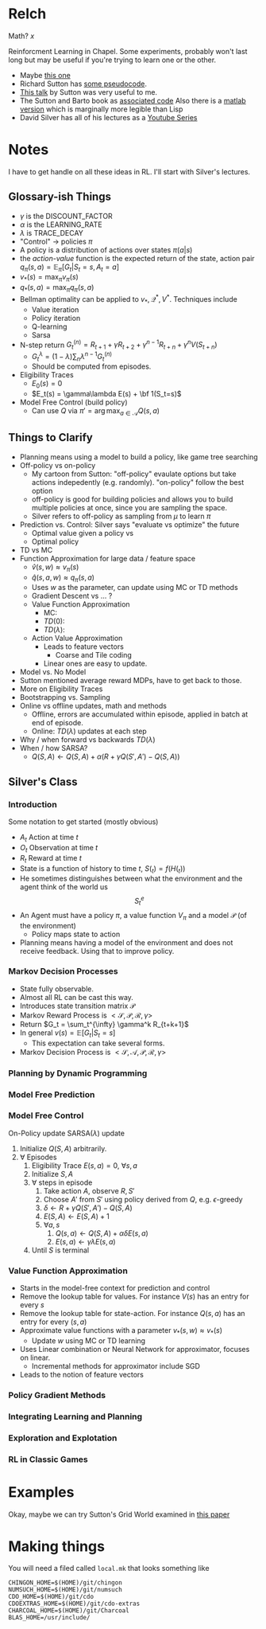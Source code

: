 # Relch

Math? $x$

Reinforcment Learning in Chapel.  Some experiments, probably won't last long but may be useful if you're trying to learn one or the other.

* Maybe [this one](http://www.mnemstudio.org/path-finding-q-learning-tutorial.htm)
* Richard Sutton has [some pseudocode](http://www.incompleteideas.net/td-backprop-pseudo-code.text).
* [This talk](https://www.microsoft.com/en-us/research/video/tutorial-introduction-to-reinforcement-learning-with-function-approximation/?from=http%3A%2F%2Fresearch.microsoft.com%2Fapps%2Fvideo%2F%3Fid%3D259577) by Sutton was very useful to me.
* The Sutton and Barto book as [associated code](http://www.incompleteideas.net/book/code/code.html)  Also there is a [matlab version](http://waxworksmath.com/Authors/N_Z/Sutton/sutton.html) which is marginally more legible than Lisp
* David Silver has all of his lectures as a [Youtube Series](https://www.youtube.com/playlist?list=PL7-jPKtc4r78-wCZcQn5IqyuWhBZ8fOxT)


# Notes
I have to get handle on all these ideas in RL. I'll start with Silver's lectures.

## Glossary-ish Things

* $\gamma$ is the DISCOUNT_FACTOR
* $\alpha$ is the LEARNING_RATE
* $\lambda$ is TRACE_DECAY
* "Control" -> policies $\pi$
* A policy is a distribution of actions over states $\pi(a|s)$
* the _action-value_ function is the expected return of the state, action pair $q_{\pi}(s,a) = \mathbb{E}_{\pi}[G_t | S_t=s, A_t=a]$
* $v_*(s) = \max_{\pi}v_{\pi}(s)$
* $q_*(s,a) = \max_{\pi}q_{\pi}(s,a)$
* Bellman optimality can be applied to $v_*, \mathcal{Q}^*, V^*$.  Techniques include
  * Value iteration
  * Policy iteration
  * Q-learning
  * Sarsa
* N-step return $G_t^{(n)} = R_{t+1}+\gamma R_{t+2} + \gamma^{n-1}R_{t+n} + \gamma^nV(S_{t+n})$
  * $G_t^{\lambda} = (1-\lambda) \sum_n \lambda^{n-1} G_t^{(n)}$
  * Should be computed from episodes.
* Eligibility Traces
  * $E_0(s) = 0$
  * $E_t(s) = \gamma\lambda E(s) + \bf 1(S_t=s)$
* Model Free Control (build policy)
  * Can use $Q$ via $\pi' = \arg\max_{a\in \mathcal{A}} Q(s,a)$

## Things to Clarify

* Planning means using a model to build a policy, like game tree searching
* Off-policy vs on-policy
  * My cartoon from Sutton: "off-policy" evaulate options but take actions indepedently (e.g. randomly). "on-policy" follow the best option
  * off-policy is good for building policies and allows you to build multiple policies at once, since you are sampling the space.
  * Silver refers to off-policy as sampling from $\mu$ to learn $\pi$
* Prediction vs. Control: Silver says "evaluate vs optimize" the future
  * Optimal value given a policy vs
  * Optimal policy
* TD vs MC
* Function Approximation for large data / feature space
  * $\hat{v}(s,w) \approx v_{\pi}(s)$
  * $\hat{q}(s,a,w) \approx q_{\pi}(s,a)$
  * Uses $w$ as the parameter, can update using MC or TD methods
  * Gradient Descent vs ... ?
  * Value Function Approximation
    * MC:
    * $TD(0)$:
    * $TD(\lambda)$:
  * Action Value Approximation
    * Leads to feature vectors
      * Coarse and Tile coding
    * Linear ones are easy to update.
* Model vs. No Model
* Sutton mentioned average reward MDPs, have to get back to those.
* More on Eligibility Traces
* Bootstrapping vs. Sampling
* Online vs offline updates, math and methods
  * Offline, errors are accumulated within episode, applied in batch at end of episode.
  * Online: $TD(\lambda)$ updates at each step
* Why / when forward vs backwards $TD(\lambda)$
* When / how SARSA?
  * $Q(S,A) \leftarrow Q(S,A) + \alpha(R + \gamma Q(S',A')-Q(S,A))$

## Silver's Class

### Introduction

Some notation to get started (mostly obvious)

* $A_t$ Action at time $t$
* $O_t$ Observation at time $t$
* $R_t$ Reward at time $t$
* State is a function of history to time $t$, $S(_t) = f(H(_t))$
* He sometimes distinguishes between what the environment and the agent think of the world us $$S_t^e$$
* An Agent must have a policy $\pi$, a value function $V_{\pi}$ and a model $\mathcal{P}$ (of the environment)
  * Policy maps state to action
* Planning means having a model of the environment and does not receive feedback.  Using that to improve policy.

### Markov Decision Processes

* State fully observable.
* Almost all RL can be cast this way.
* Introduces state transition matrix $\mathcal{P}$
* Markov Reward Process is $<\mathcal{S}, \mathcal{P}, \mathcal{R}, \gamma>$
* Return $G_t = \sum_t^{\infty} \gamma^k R_{t+k+1}$
* In general $v(s) = \mathbb{E} [G_t | S_t = s]$
  * This expectation can take several forms.
* Markov Decision Process is $<\mathcal{S}, \mathcal{A}, \mathcal{P}, \mathcal{R}, \gamma>$

### Planning by Dynamic Programming

### Model Free Prediction

### Model Free Control

On-Policy update SARSA($\lambda$) update

1. Initialize $Q(S,A)$ arbitrarily.
1. $\forall$ Episodes
    1. Eligibility Trace $E(s,a)=0$, $\forall s,a$
    1. Initialize $S,A$
    1. $\forall$ steps in episode
         1. Take action $A$, observe $R, S'$
         1. Choose $A'$ from $S'$ using policy derived from $Q$, e.g. $\epsilon$-greedy
         1. $\delta \leftarrow R + \gamma Q(S',A') - Q(S,A)$
         1. $E(S,A) \leftarrow E(S,A) +1$
         1. $\forall a, s$
            1. $Q(s,a) \leftarrow Q(S,A) + \alpha \delta E(s,a)$
            1. $E(s,a) \leftarrow \gamma \lambda E(s,a)$
    1. Until $S$ is terminal

### Value Function Approximation

* Starts in the model-free context for prediction and control
* Remove the lookup table for values.  For instance $V(s)$ has an entry for every $s$
* Remove the lookup table for state-action.  For instance $Q(s,a)$ has an entry for every $(s,a)$
* Approximate value functions with a parameter $v_*(s,w) \approx v_*(s)$
  * Update $w$ using MC or TD learning
* Uses Linear combination or Neural Network for approximator, focuses on linear.
  * Incremental methods for approximator include SGD
* Leads to the notion of feature vectors

### Policy Gradient Methods

### Integrating Learning and Planning

### Exploration and Explotation

### RL in Classic Games

# Examples

Okay, maybe we can try Sutton's Grid World examined in [this paper](http://web.eecs.umich.edu/~baveja/Papers/ICML98_LS.pdf)

# Making things

You will need a filed called `local.mk` that looks something like

```
CHINGON_HOME=$(HOME)/git/chingon
NUMSUCH_HOME=$(HOME)/git/numsuch
CDO_HOME=$(HOME)/git/cdo
CDOEXTRAS_HOME=$(HOME)/git/cdo-extras
CHARCOAL_HOME=$(HOME)/git/Charcoal
BLAS_HOME=/usr/include/
```
